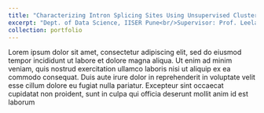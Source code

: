 ```yaml
---
title: "Characterizing Intron Splicing Sites Using Unsupervised Clustering"
excerpt: "Dept. of Data Science, IISER Pune<br/>Supervisor: Prof. Leelavati Narlikar<br/><img src='/images/500x300.png'>"
collection: portfolio
---
```


Lorem ipsum dolor sit amet, consectetur adipiscing elit, sed do eiusmod tempor incididunt ut labore et dolore magna aliqua. Ut enim ad minim veniam, quis nostrud exercitation ullamco laboris nisi ut aliquip ex ea commodo consequat. Duis aute irure dolor in reprehenderit in voluptate velit esse cillum dolore eu fugiat nulla pariatur. Excepteur sint occaecat cupidatat non proident, sunt in culpa qui officia deserunt mollit anim id est laborum
